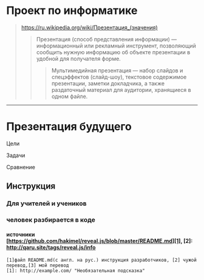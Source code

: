 #	Проект по информатике

>	https://ru.wikipedia.org/wiki/Презентация_(значения)
>>Презентация (способ представления информации) — информационный или рекламный инструмент, позволяющий сообщить нужную информацию об объекте презентации в удобной для получателя форме.
>>>Мультимедийная презентация — набор слайдов и спецэффектов (слайд-шоу), текстовое содержимое презентации, заметки докладчика, а также раздаточный материал для аудитории, хранящиеся в одном файле.
***

#	Презентация будущего	#

Цели

Задачи

Сравнение

##	Инструкция

###	Для учителей и учеников

###	человек разбирается в коде
####	источники [https://github.com/hakimel/reveal.js/blob/master/README.md][1], [2]: http://qaru.site/tags/reveal.js/info 
	[1]файл README.md(с англ. на рус.) инструкция разработчиков, [2] чужой перевод,[3] мой перевод
	[1]: http://example.com/ "Необязательная подсказка"
